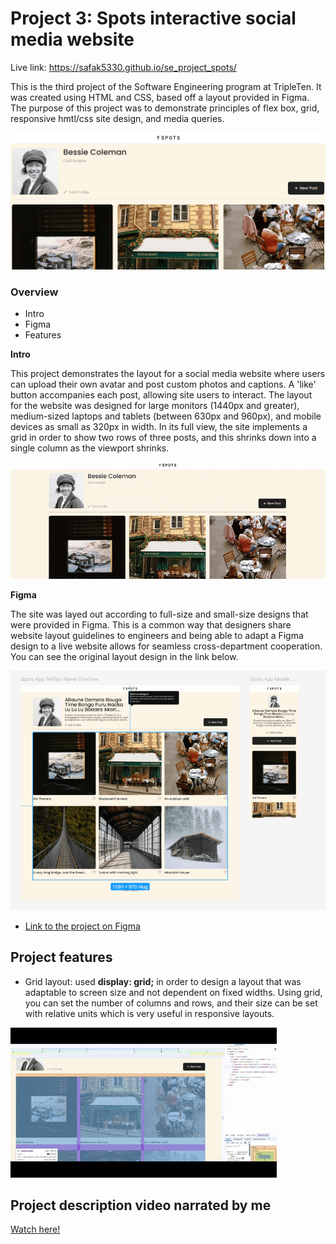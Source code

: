 # Project 3: Spots interactive social media website

Live link: https://safak5330.github.io/se_project_spots/

This is the third project of the Software Engineering program at TripleTen. It was created using HTML and CSS, based off a layout provided in Figma. The purpose of this project was to demonstrate principles of flex box, grid, responsive hmtl/css site design, and media queries.

![preview](./screenshots/preview.png)

### Overview

- Intro
- Figma
- Features

**Intro**

This project demonstrates the layout for a social media website where users can upload their own avatar and post custom photos and captions. A 'like' button accompanies each post, allowing site users to interact. The layout for the website was designed for large monitors (1440px and greater), medium-sized laptops and tablets (between 630px and 960px), and mobile devices as small as 320px in width. In its full view, the site implements a grid in order to show two rows of three posts, and this shrinks down into a single column as the viewport shrinks.

![responsive](./screenshots/responsive-ezgif.com-video-to-gif-converter.gif)

**Figma**

The site was layed out according to full-size and small-size designs that were provided in Figma. This is a common way that designers share website layout guidelines to engineers and being able to adapt a Figma design to a live website allows for seamless cross-department cooperation. You can see the original layout design in the link below.

![figma](./screenshots/figma.png)

- [Link to the project on Figma](https://www.figma.com/file/BBNm2bC3lj8QQMHlnqRsga/Sprint-3-Project-%E2%80%94-Spots?type=design&node-id=2%3A60&mode=design&t=afgNFybdorZO6cQo-1)

## Project features

- Grid layout: used **display: grid;** in order to design a layout that was adaptable to screen size and not dependent on fixed widths. Using grid, you can set the number of columns and rows, and their size can be set with relative units which is very useful in responsive layouts.

![grid](./screenshots/grid%20-%201751572099942.gif)

## Project description video narrated by me

[Watch here!](https://drive.google.com/file/d/1EFi1A_W--7YnDYB6kLG9kftHhgzjyhoc/view?usp=drive_link)
